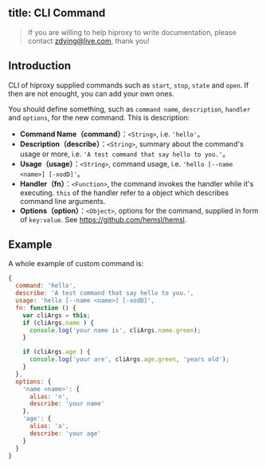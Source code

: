 title: CLI Command
---

> If you are willing to help hiproxy to write documentation, please contact zdying@live.com, thank you!

## Introduction

CLI of hiproxy supplied commands such as `start`, `stop`, `state` and `open`. If then are not enought, you can add your own ones.

You should define something, such as `command name`, `description`, `handler` and `options`, for the new command. This is description:

* **Command Name（command）**：`<String>`, i.e. `'hello'`。
* **Description（describe）**：`<String>`, summary about the command's usage or more, i.e. `'A test command that say hello to you.'`。
* **Usage（usage）**：`<String>`, command usage, i.e. `'hello [--name <name>] [-xodD]'`。
* **Handler（fn）**：`<Function>`, the command invokes the handler while it's executing. `this` of the handler refer to a object which describes command line arguments.
* **Options（option）**：`<Object>`, options for the command, supplied in form of `key:value`. See <https://github.com/hemsl/hemsl>.

## Example

A whole example of custom command is:

```js
{
  command: 'hello',
  describe: 'A test command that say hello to you.',
  usage: 'hello [--name <name>] [-xodD]',
  fn: function () {
    var cliArgs = this;
    if (cliArgs.name ) {
      console.log('your name is', cliArgs.name.green);
    }

    if (cliArgs.age ) {
      console.log('your are', cliArgs.age.green, 'years old');
    }
  },
  options: {
    'name <name>': {
      alias: 'n',
      describe: 'your name'
    },
    'age': {
      alias: 'a',
      describe: 'your age'
    }
  }
}
```


